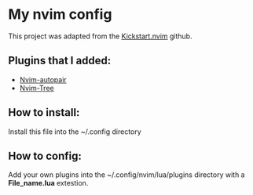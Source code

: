 # My nvim config  
This project was adapted from the [Kickstart.nvim](https://github.com/nvim-lua/kickstart.nvim) github.
## Plugins that I added:
- [Nvim-autopair](https://github.com/windwp/nvim-autopairs)
- [Nvim-Tree](https://github.com/nvim-tree/nvim-tree.lua)

## How to install:
Install this file into the ~/.config directory

## How to config: 
Add your own plugins into the ~/.config/nvim/lua/plugins directory with a **File_name.lua** extestion.

